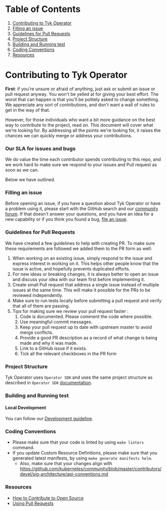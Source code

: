 # Table of Contents
1. [Contributing to Tyk Operator](#contributing-to-tyk-operator)
2. [Filling an issue](#filling-an-issue)
3. [Guidelines for Pull Requests](#guidelines-for-pull-requests)
4. [Project Structure](#project-structure)
5. [Building and Running test](#building-and-running-test)
6. [Coding Conventions](#coding-conventions)
7. [Resources](#resources)

# Contributing to Tyk Operator

**First**: if you're unsure or afraid of anything, just ask or submit an issue or pull request anyway. 
You won't be yelled at for giving your best effort. The worst that can happen is that you'll be politely asked to change
something. 
We appreciate any sort of contributions, and don't want a wall of rules to get in the way of that.

However, for those individuals who want a bit more guidance on the best way to contribute to the project, read on. 
This document will cover what we're looking for. 
By addressing all the points we're looking for, it raises the chances we can quickly merge or 
address your contributions.

### Our SLA for issues and bugs
We do value the time each contributor spends contributing to this repo, and we work hard to make sure we respond to 
your issues and Pull request as soon as we can.

Below we have outlined.

### Filling an issue
Before opening an issue, if you have a question about Tyk Operator or have a problem using it, please
start with the GitHub search and our [community forum](https://community.tyk.io).
If that doesn't answer your questions, and you have an idea for a new capability or if you think you found a bug, 
[file an issue].

### Guidelines for Pull Requests
We have created a few guidelines to help with creating PR. To make sure these requirements are followed we added 
them to the PR form as well:

1. When working on an existing issue, simply respond to the issue and express interest in working on it. 
This helps other people know that the issue is active, and hopefully prevents duplicated efforts.
2. For new ideas or breaking changes, it is always better to open an issue and discuss your idea with our team first 
before implementing it.
3. Create small Pull request that address a single issue instead of multiple issues at the same time. 
This will make it possible for the PRs to be reviewed independently.
5. Make sure to run tests locally before submitting a pull request and verify that all of them are passing.
6. Tips for making sure we review your pull request faster :
    1. Code is documented. Please comment the code where possible.
    2. Use meaningful commit messages.
    3. Keep your pull request up to date with upstream master to avoid merge conflicts.
    4. Provide a good PR description as a record of what change is being made and why it was made. 
    5. Link to a GitHub issue if it exists.
    6. Tick all the relevant checkboxes in the PR form

### Project Structure

Tyk Operator uses `Operator SDK` and uses the same project structure 
as described in `Operator SDK` [documentation](https://sdk.operatorframework.io/docs/overview/project-layout/).

### Building and Running test

#### Local Development

You can follow our [Development guideline](./docs/development.md).

### Coding Conventions
- Please make sure that your code is linted by using `make linters` command.
- If you update Custom Resource Definitions, please make sure that you generated
latest manifests, by using `make generate manifests helm`.
  - Also, make sure that your changes align with https://github.com/kubernetes/community/blob/master/contributors/devel/sig-architecture/api-conventions.md

### Resources
- [How to Contribute to Open Source](https://opensource.guide/how-to-contribute/)
- [Using Pull Requests](https://help.github.com/articles/about-pull-requests/)


[file an issue]: https://github.com/TykTechnologies/tyk-operator/issues/new/choose
